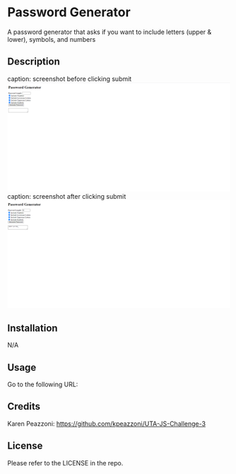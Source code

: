 # Password Generator
A password generator that asks if you want to include letters (upper & lower), symbols, and numbers

## Description

caption: screenshot before clicking submit
<br>
![<img src="password-generator-before.png" width="250"/>](images/password-generator-before.png)
<br>
caption: screenshot after clicking submit
<br>
![<img src="password-generator-after.png" width="250"/>](images/password-generator-after.png)
<br>

## Installation
N/A
## Usage
Go to the following URL:

## Credits
Karen Peazzoni: https://github.com/kpeazzoni/UTA-JS-Challenge-3
## License
Please refer to the LICENSE in the repo.

